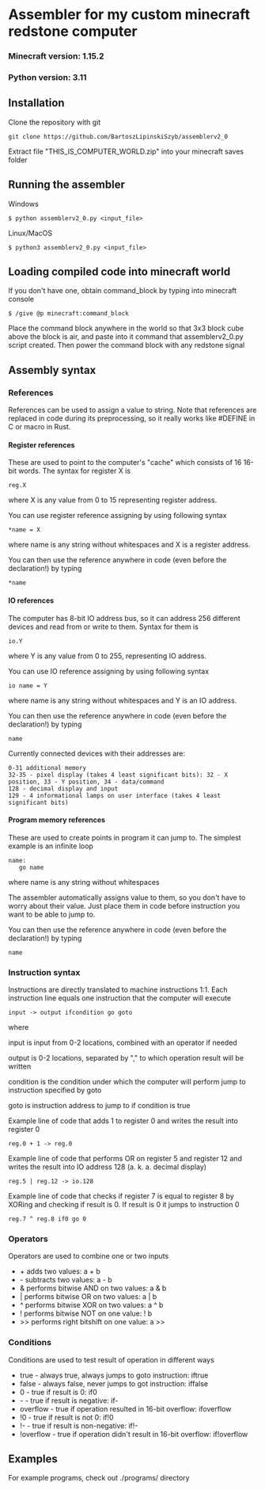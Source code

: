 # Assembler for my custom minecraft redstone computer

### Minecraft version: 1.15.2
### Python version: 3.11

## Installation

Clone the repository with git
```
git clone https://github.com/BartoszLipinskiSzyb/assemblerv2_0
```

Extract file "THIS_IS_COMPUTER_WORLD.zip" into your minecraft saves folder

## Running the assembler

Windows

```
$ python assemblerv2_0.py <input_file>
```

Linux/MacOS

```
$ python3 assemblerv2_0.py <input_file>
```

## Loading compiled code into minecraft world

If you don't have one, obtain command_block by typing into minecraft console

```
$ /give @p minecraft:command_block
```

Place the command block anywhere in the world so that 3x3 block cube above the block is air, and paste into it command that assemblerv2_0.py script created. Then power the command block with any redstone signal

## Assembly syntax

### References

References can be used to assign a value to string. Note that references are replaced in code during its preprocessing, so it really works like #DEFINE in C or macro in Rust.

#### Register references

These are used to point to the computer's "cache" which consists of 16 16-bit words. The syntax for register X is

```
reg.X
```

where X is any value from 0 to 15 representing register address.

You can use register reference assigning by using following syntax

```
*name = X
```

where name is any string without whitespaces and X is a register address.

You can then use the reference anywhere in code (even before the declaration!) by typing

```
*name
```

#### IO references

The computer has 8-bit IO address bus, so it can address 256 different devices and read from or write to them. Syntax for them is

```
io.Y
```

where Y is any value from 0 to 255, representing IO address.

You can use IO reference assigning by using following syntax

```
io name = Y
```

where name is any string without whitespaces and Y is an IO address.

You can then use the reference anywhere in code (even before the declaration!) by typing

```
name
```

Currently connected devices with their addresses are:

```
0-31 additional memory
32-35 - pixel display (takes 4 least significant bits): 32 - X position, 33 - Y position, 34 - data/command 
128 - decimal display and input
129 - 4 informational lamps on user interface (takes 4 least significant bits)
```

#### Program memory references

These are used to create points in program it can jump to. The simplest example is an infinite loop

```
name:
   go name
```

where name is any string without whitespaces

The assembler automatically assigns value to them, so you don't have to worry about their value. Just place them in code before instruction you want to be able to jump to.

You can then use the reference anywhere in code (even before the declaration!) by typing

```
name
```

### Instruction syntax

Instructions are directly translated to machine instructions 1:1. Each instruction line equals one instruction that the computer will execute

```
input -> output ifcondition go goto
```

where

input is input from 0-2 locations, combined with an operator if needed

output is 0-2 locations, separated by "," to which operation result will be written

condition is the condition under which the computer will perform jump to instruction specified by goto

goto is instruction address to jump to if condition is true


Example line of code that adds 1 to register 0 and writes the result into register 0

```
reg.0 + 1 -> reg.0
```

Example line of code that performs OR on register 5 and register 12 and writes the result into IO address 128 (a. k. a. decimal display)

```
reg.5 | reg.12 -> io.128
```

Example line of code that checks if register 7 is equal to register 8 by XORing and checking if result is 0. If result is 0 it jumps to instruction 0

```
reg.7 ^ reg.8 if0 go 0
```

### Operators

Operators are used to combine one or two inputs

- \+ adds two values:
    a + b
- \- subtracts two values:
    a - b
- \& performs bitwise AND on two values:
    a & b
- \| performs bitwise OR on two values:
    a | b
- \^ performs bitwise XOR on two values:
    a ^ b
- \! performs bitwise NOT on one value:
    ! b
- \>\> performs right bitshift on one value:
    a \>\>

### Conditions

Conditions are used to test result of operation in different ways

- true - always true, always jumps to goto instruction:
    iftrue
- false - always false, never jumps to got instruction:
    iffalse
- 0 - true if result is 0:
    if0
- \- - true if result is negative:
    if-
- overflow - true if operation resulted in 16-bit overflow:
    ifoverflow
- !0 - true if result is not 0:
    if!0
- !- - true if result is non-negative:
    if!-
- !overflow - true if operation didn't result in 16-bit overflow:
    if!overflow

## Examples

For example programs, check out ./programs/ directory
